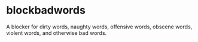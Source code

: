 # blockbadwords
A blocker for dirty words, naughty words, offensive words, obscene words, violent words, and otherwise bad words.
